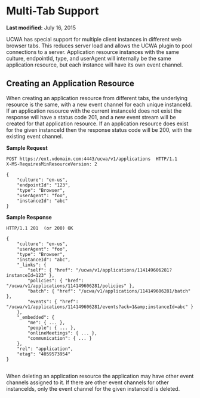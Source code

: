 
# Multi-Tab Support

 **Last modified:** July 16, 2015

UCWA has special support for multiple client instances in different web browser tabs. This reduces server load and allows the UCWA plugin to pool connections to a server. Application resource instances with the same culture, endpointId, type, and userAgent will internally be the same application resource, but each instance will have its own event channel.

## Creating an Application Resource

When creating an application resource from different tabs, the underlying resource is the same, with a new event channel for each unique instanceId. If an application resource with the current instanceId does not exist the response will have a status code 201, and a new event stream will be created for that application resource. If an application resource does exist for the given instanceId then the response status code will be 200, with the existing event channel.

 **Sample Request**




```
POST https://ext.vdomain.com:4443/ucwa/v1/applications  HTTP/1.1
X-MS-RequiresMinResourceVersion: 2
 
{
    "culture": "en-us",
    "endpointId": "123",
    "type": "Browser",
    "userAgent": "foo",
    "instanceId": "abc"
}

```

 **Sample Response**




```
HTTP/1.1 201  (or 200) OK
 
{
    "culture": "en-us",
    "userAgent": "foo",
    "type": "Browser",
    "instanceId": "abc",
    "_links": {
        "self": { "href": "/ucwa/v1/applications/114149606281?instanceId=123" },
        "policies": { "href": "/ucwa/v1/applications/114149606281/policies" },
        "batch": { "href": "/ucwa/v1/applications/114149606281/batch" },
        "events": { "href": "/ucwa/v1/applications/114149606281/events?ack=1&amp;instanceId=abc" }
    },
    "_embedded": {
        "me": { ... },
        "people": { ... },
        "onlineMeetings": { ... },
        "communication": { ... }
    },
    "rel": "application",
    "etag": "4059573954"
}

```


## 
<a name="bk_addresources"> </a>

When deleting an application resource the application may have other event channels assigned to it. If there are other event channels for other instanceIds, only the event channel for the given instanceId is deleted.

